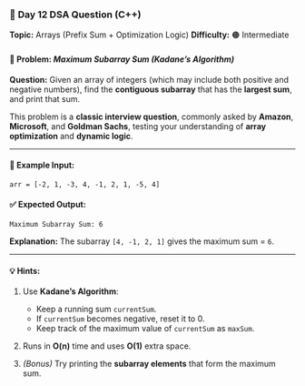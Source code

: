 ### 🔹 **Day 12 DSA Question (C++)**

**Topic:** Arrays (Prefix Sum + Optimization Logic)
**Difficulty:** 🟠 Intermediate

#### 🧩 **Problem:** *Maximum Subarray Sum (Kadane’s Algorithm)*

**Question:**
Given an array of integers (which may include both positive and negative numbers), find the **contiguous subarray** that has the **largest sum**, and print that sum.

This problem is a **classic interview question**, commonly asked by **Amazon**, **Microsoft**, and **Goldman Sachs**, testing your understanding of **array optimization** and **dynamic logic**.

---

#### 🧠 **Example Input:**

```
arr = [-2, 1, -3, 4, -1, 2, 1, -5, 4]
```

#### ✅ **Expected Output:**

```
Maximum Subarray Sum: 6
```

**Explanation:**
The subarray `[4, -1, 2, 1]` gives the maximum sum = `6`.

---

#### 💡 **Hints:**

1. Use **Kadane’s Algorithm**:

   * Keep a running sum `currentSum`.
   * If `currentSum` becomes negative, reset it to 0.
   * Keep track of the maximum value of `currentSum` as `maxSum`.
2. Runs in **O(n)** time and uses **O(1)** extra space.
3. *(Bonus)* Try printing the **subarray elements** that form the maximum sum.
